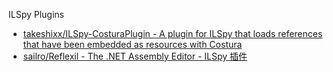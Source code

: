 ILSpy Plugins

* [takeshixx/ILSpy-CosturaPlugin - A plugin for ILSpy that loads references that have been embedded as resources with Costura](https://github.com/takeshixx/ILSpy-CosturaPlugin)
* [sailro/Reflexil - The .NET Assembly Editor - ILSpy 插件](https://github.com/sailro/Reflexil)

